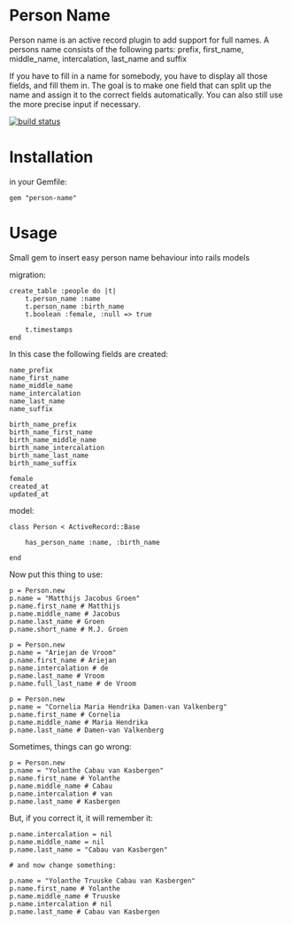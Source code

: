Person Name
===========
Person name is an active record plugin to add support for full names.
A persons name consists of the following parts: prefix, first_name, middle_name, intercalation, last_name and suffix

If you have to fill in a name for somebody, you have to display all those fields, and fill them in.
The goal is to make one field that can split up the name and assign it to the correct fields automatically.
You can also still use the more precise input if necessary.

[![build status](https://travis-ci.org/matthijsgroen/person-name.png)](https://travis-ci.org/matthijsgroen/person-name)

Installation
============
in your Gemfile:

    gem "person-name"

Usage
=====

Small gem to insert easy person name behaviour into rails models

migration:

    create_table :people do |t|
        t.person_name :name
        t.person_name :birth_name
        t.boolean :female, :null => true

        t.timestamps
    end

In this case the following fields are created:

    name_prefix
    name_first_name
    name_middle_name
    name_intercalation
    name_last_name
    name_suffix

    birth_name_prefix
    birth_name_first_name
    birth_name_middle_name
    birth_name_intercalation
    birth_name_last_name
    birth_name_suffix

    female
    created_at
    updated_at

model:

    class Person < ActiveRecord::Base

        has_person_name :name, :birth_name

    end


Now put this thing to use:

    p = Person.new
    p.name = "Matthijs Jacobus Groen"
    p.name.first_name # Matthijs
    p.name.middle_name # Jacobus
    p.name.last_name # Groen
    p.name.short_name # M.J. Groen

    p = Person.new
    p.name = "Ariejan de Vroom"
    p.name.first_name # Ariejan
    p.name.intercalation # de
    p.name.last_name # Vroom
    p.name.full_last_name # de Vroom

    p = Person.new
    p.name = "Cornelia Maria Hendrika Damen-van Valkenberg"
    p.name.first_name # Cornelia
    p.name.middle_name # Maria Hendrika
    p.name.last_name # Damen-van Valkenberg

Sometimes, things can go wrong:

    p = Person.new
    p.name = "Yolanthe Cabau van Kasbergen"
    p.name.first_name # Yolanthe
    p.name.middle_name # Cabau
    p.name.intercalation # van
    p.name.last_name # Kasbergen

But, if you correct it, it will remember it:

    p.name.intercalation = nil
    p.name.middle_name = nil
    p.name.last_name = "Cabau van Kasbergen"

    # and now change something:

    p.name = "Yolanthe Truuske Cabau van Kasbergen"
    p.name.first_name # Yolanthe
    p.name.middle_name # Truuske
    p.name.intercalation # nil
    p.name.last_name # Cabau van Kasbergen

